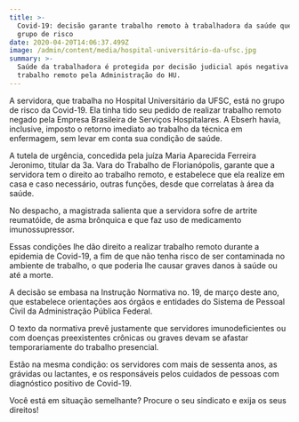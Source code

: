 ```yaml
---
title: >-
  Covid-19: decisão garante trabalho remoto à trabalhadora da saúde que está em
  grupo de risco
date: 2020-04-20T14:06:37.499Z
image: /admin/content/media/hospital-universitário-da-ufsc.jpg
summary: >-
  Saúde da trabalhadora é protegida por decisão judicial após negativa de
  trabalho remoto pela Administração do HU.
---
```

A servidora, que trabalha no Hospital Universitário da UFSC, está no grupo de risco da Covid-19. Ela tinha tido seu pedido de realizar trabalho remoto negado pela Empresa Brasileira de Serviços Hospitalares. A Ebserh havia, inclusive, imposto o retorno imediato ao trabalho da técnica em enfermagem, sem levar em conta sua condição de saúde. 

A tutela de urgência, concedida pela juíza Maria Aparecida Ferreira Jeronimo, titular da 3a. Vara do Trabalho de Florianópolis, garante que a servidora tem o direito ao trabalho remoto, e estabelece que ela realize em casa e caso necessário, outras funções, desde que correlatas à área da saúde. 

No despacho, a magistrada salienta que a servidora sofre de artrite reumatóide, de asma brônquica e que faz uso de medicamento imunossupressor. 

Essas condições lhe dão direito a realizar trabalho remoto durante a epidemia de Covid-19, a fim de que não tenha risco de ser contaminada no ambiente de trabalho, o que poderia lhe causar graves danos à saúde ou até a morte.

A decisão se embasa na Instrução Normativa no. 19, de março deste ano, que estabelece orientações aos órgãos e entidades do Sistema de Pessoal Civil da Administração Pública Federal. 

O texto da normativa prevê justamente que servidores imunodeficientes ou com doenças preexistentes crônicas ou graves devam se afastar temporariamente do trabalho presencial. 

Estão na mesma condição: os servidores com mais de sessenta anos, as grávidas ou lactantes, e os responsáveis pelos cuidados de pessoas com diagnóstico positivo de Covid-19.

Você está em situação semelhante? Procure o seu sindicato e exija os seus direitos!
